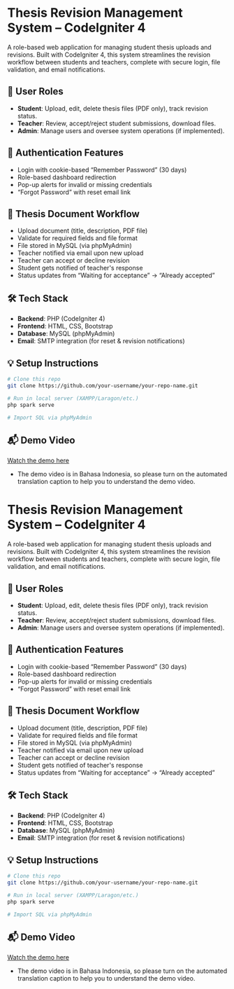 # Thesis Revision Management System – CodeIgniter 4

A role-based web application for managing student thesis uploads and revisions. Built with CodeIgniter 4, this system streamlines the revision workflow between students and teachers, complete with secure login, file validation, and email notifications.

## 👥 User Roles

- **Student**: Upload, edit, delete thesis files (PDF only), track revision status.
- **Teacher**: Review, accept/reject student submissions, download files.
- **Admin**: Manage users and oversee system operations (if implemented).

## 🔐 Authentication Features

- Login with cookie-based “Remember Password” (30 days)
- Role-based dashboard redirection
- Pop-up alerts for invalid or missing credentials
- “Forgot Password” with reset email link

## 📁 Thesis Document Workflow

- Upload document (title, description, PDF file)
- Validate for required fields and file format
- File stored in MySQL (via phpMyAdmin)
- Teacher notified via email upon new upload
- Teacher can accept or decline revision
- Student gets notified of teacher's response
- Status updates from “Waiting for acceptance” → “Already accepted”

## 🛠 Tech Stack

- **Backend**: PHP (CodeIgniter 4)
- **Frontend**: HTML, CSS, Bootstrap
- **Database**: MySQL (phpMyAdmin)
- **Email**: SMTP integration (for reset & revision notifications)

## 💡 Setup Instructions

```bash
# Clone this repo
git clone https://github.com/your-username/your-repo-name.git

# Run in local server (XAMPP/Laragon/etc.)
php spark serve

# Import SQL via phpMyAdmin
```
## 📬 Demo Video
[Watch the demo here](https://www.youtube.com/watch?v=FkGMBQeU94E)
- The demo video is in Bahasa Indonesia, so please turn on the automated translation caption to help you to understand the demo video.
# Thesis Revision Management System – CodeIgniter 4

A role-based web application for managing student thesis uploads and revisions. Built with CodeIgniter 4, this system streamlines the revision workflow between students and teachers, complete with secure login, file validation, and email notifications.

## 👥 User Roles

- **Student**: Upload, edit, delete thesis files (PDF only), track revision status.
- **Teacher**: Review, accept/reject student submissions, download files.
- **Admin**: Manage users and oversee system operations (if implemented).

## 🔐 Authentication Features

- Login with cookie-based “Remember Password” (30 days)
- Role-based dashboard redirection
- Pop-up alerts for invalid or missing credentials
- “Forgot Password” with reset email link

## 📁 Thesis Document Workflow

- Upload document (title, description, PDF file)
- Validate for required fields and file format
- File stored in MySQL (via phpMyAdmin)
- Teacher notified via email upon new upload
- Teacher can accept or decline revision
- Student gets notified of teacher's response
- Status updates from “Waiting for acceptance” → “Already accepted”

## 🛠 Tech Stack

- **Backend**: PHP (CodeIgniter 4)
- **Frontend**: HTML, CSS, Bootstrap
- **Database**: MySQL (phpMyAdmin)
- **Email**: SMTP integration (for reset & revision notifications)

## 💡 Setup Instructions

```bash
# Clone this repo
git clone https://github.com/your-username/your-repo-name.git

# Run in local server (XAMPP/Laragon/etc.)
php spark serve

# Import SQL via phpMyAdmin
```
## 📬 Demo Video
[Watch the demo here](https://www.youtube.com/watch?v=FkGMBQeU94E)
- The demo video is in Bahasa Indonesia, so please turn on the automated translation caption to help you to understand the demo video.
